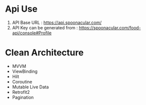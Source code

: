 # Api Use 

1. API Base URL : https://api.spoonacular.com/
2. API Key can be generated from : https://spoonacular.com/food-api/console#Profile


 # Clean Architecture  
- MVVM
- ViewBinding
- Hilt
- Coroutine
- Mutable Live Data
- Retrofit2
- Pagination 

